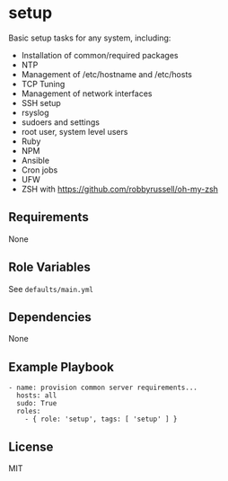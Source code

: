 setup
========

Basic setup tasks for any system, including:

* Installation of common/required packages
* NTP
* Management of /etc/hostname and /etc/hosts
* TCP Tuning
* Management of network interfaces
* SSH setup
* rsyslog
* sudoers and settings
* root user, system level users
* Ruby
* NPM
* Ansible
* Cron jobs
* UFW
* ZSH with https://github.com/robbyrussell/oh-my-zsh

Requirements
------------

None

Role Variables
--------------

See `defaults/main.yml`

Dependencies
------------

None

Example Playbook
-------------------------

    - name: provision common server requirements...
      hosts: all
      sudo: True
      roles:
        - { role: 'setup', tags: [ 'setup' ] }

License
-------

MIT

